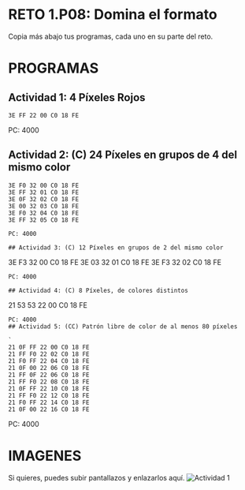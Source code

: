 # RETO 1.P08: Domina el formato
Copia más abajo tus programas, cada uno en su parte del reto.

# PROGRAMAS

## Actividad 1: 4 Píxeles Rojos
```
3E FF 22 00 C0 18 FE
```
PC: 4000

## Actividad 2: (C) 24 Píxeles en grupos de 4 del mismo color
```
3E F0 32 00 C0 18 FE
3E FF 32 01 C0 18 FE
3E 0F 32 02 C0 18 FE
3E 00 32 03 C0 18 FE
3E F0 32 04 C0 18 FE
3E FF 32 05 C0 18 FE

PC: 4000

## Actividad 3: (C) 12 Píxeles en grupos de 2 del mismo color
```

3E F3 32 00 C0 18 FE
3E 03 32 01 C0 18 FE
3E F3 32 02 C0 18 FE

```
PC: 4000

## Actividad 4: (C) 8 Píxeles, de colores distintos
```
21 53 53 22 00 C0 18 FE
```
PC: 4000
## Actividad 5: (CC) Patrón libre de color de al menos 80 píxeles

`
21 0F FF 22 00 C0 18 FE
21 FF F0 22 02 C0 18 FE
21 F0 FF 22 04 C0 18 FE
21 0F 00 22 06 C0 18 FE
21 FF 0F 22 06 C0 18 FE
21 FF F0 22 08 C0 18 FE
21 0F FF 22 10 C0 18 FE
21 FF F0 22 12 C0 18 FE
21 F0 FF 22 14 C0 18 FE
21 0F 00 22 16 C0 18 FE

```
PC: 4000

# IMAGENES
Si quieres, puedes subir pantallazos y enlazarlos aquí.
![Actividad 1](/pixelrojo.png)

